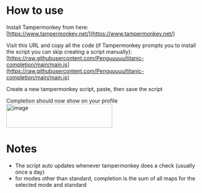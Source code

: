 # How to use

Install Tampermonkey from here:   
  [https://www.tampermonkey.net/](https://www.tampermonkey.net/)

Visit this URL and copy all the code (if Tampermonkey prompts you to install the script you can skip creating a script manually):  
   [https://raw.githubusercontent.com/Penguuuuu/titanic-completion/main/main.js](https://raw.githubusercontent.com/Penguuuuu/titanic-completion/main/main.js)

Create a new tampermonkey script, paste, then save the script

Completion should now show on your profile   
<img width="281" height="63" alt="image" src="https://github.com/user-attachments/assets/a4bed58e-4a66-4fe3-9bbd-2875c405d117" />

# Notes
- The script auto updates whenever tampermonkey does a check (usually once a day)
- for modes other than standard, completion is the sum of all maps for the selected mode and standard
